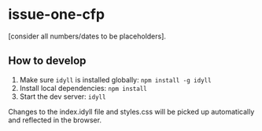 # issue-one-cfp

[consider all numbers/dates to be placeholders]. 

## How to develop

1. Make sure `idyll` is installed globally: `npm install -g idyll`
2. Install local dependencies: `npm install` 
3. Start the dev server: `idyll`

Changes to the index.idyll file and styles.css will be picked up automatically and reflected in the browser. 
